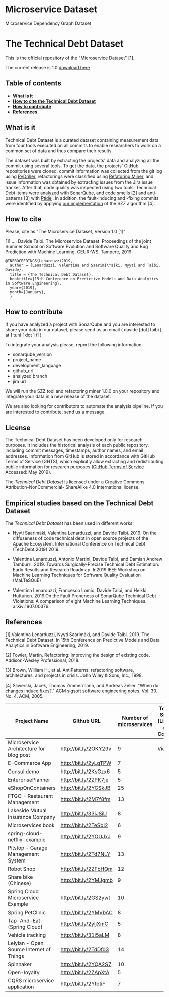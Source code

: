# Microservice Dataset
Microservice Dependency Graph Dataset


# The Technical Debt Dataset

This is the official repository of the "Microservice Dataset" [1]. 

The current release is 1.0 [download here](https://github.com/clowee/The-Technical-Debt-Dataset/releases/tag/1.0)



## Table of contents
* **[What is it](#What-is-it)**
* **[How to cite the Technical Debt Dataset](#how-to-cite)**
* **[How to contribute](#how-to-contribute)**
* **[References](#references)**

## What is it

Technical Debt Dataset is a curated dataset containing measurement data from four tools executed on all commits to enable researchers to work on a common set of data and thus compare their results.

The dataset was built by extracting the projects' data and analyzing all the commit using several tools. To get the data, the projects' GitHub repositories were cloned, commit information was collected from the git log using [PyDriller](https://github.com/ishepard/pydriller), refactorings were classified using [Refatoring Miner](https://github.com/tsantalis/RefactoringMiner), and issue information was obtained by extracting issues from the Jira issue tracker. After that, code quality was inspected using two tools: Technical Debt items were analyzed with [SonarQube](https://www.sonarqube.org/), and code smells [2] and anti-patterns [3] with [Ptidej](http://www.ptidej.net/). In addition, the fault-inducing and -fixing commits were identified by applying [our implementation](https://github.com/clowee/OpenSZZ) of the SZZ algorithm [4].


## How to cite 

Please, cite as "The Microservice Dataset, Version 1.0 [1]"

[1] ..., Davide Taibi. The Microservice Dataset. Proceedings of the joint Summer School on Software Evolution and Software Quality and Bug Prediction with Machine Learning. CEUR-WS.  Tampere, 2019 
```
@INPROCEEDINGS{Lenarduzzi2019,
  author = {Lenarduzzi, Valentina and Saarim{\"a}ki, Nyyti and Taibi, Davide},
  title = {The Technical Debt Dataset},
  booktitle={15th Conference on Predictive Models and Data Analytics in Software Engineering}, 
  year={2019}, 
  month={January},
  }
```

## How to contribute
If you have analyzed a project with SonarQube and you are interested to share your data in our dataset, please send us an email ( davide [dot] taibi [ at ] tuni [ dot ] fi )

To integrate your analysis please, report the following information 
* sonarqube_version
* project_name
* development_language
* github_url
* analyzed branch
* jira url 

We will run the SZZ tool and refactoring miner 1.0.0 on your repository and integrate your data in a new release of the dataset. 

We are also looking for contributors to automate the analysis pipeline. If you are interested to contribute, send us a message. 

## License
The Technical Debt Dataset has been developed only for research purposes. It includes the historical analysis of each public repository, including commit messages, timestamps, author names, and email addresses. Information from GitHub is stored in accordance with GitHub Terms of Service (GHTS), which explicitly allow extracting and redistributing public information for research purposes ([GitHub Terms of Service](goo.gl/yeZh1E) Accessed: May 2019). 

The _Technical Debt Dataset_ is licensed under a Creative Commons Attribution-NonCommercial- ShareAlike 4.0 International license.

 ## Empirical studies based on the Technical Debt Dataset
The _Technical Debt Dataset_ has been used in different works: 

* Nyyti Saarimäki, Valentina Lenarduzzi, and Davide Taibi. 2019. On the diffuseness of code technical debt in open source projects of the Apache Ecosystem. International Conference on Technical Debt (TechDebt 2019) 2019.

* Valentina Lenarduzzi, Antonio Martini, Davide Taibi, and Damian Andrew Tamburri. 2019. Towards Surgically-Precise Technical Debt Estimation: Early Results and Research Roadmap. In2019 IEEE Workshop on Machine Learning Techniques for Software Quality Evaluation (MaLTeSQuE)

* Valentina Lenarduzzi, Francesco Lomio, Davide Taibi, and Heikki Huttunen. 2019.On the Fault Proneness of SonarQube Technical Debt Violations: A comparison of eight Machine Learning Techniques.  arXiv:1907.00376


 ## References
[1] Valentina Lenarduzzi, Nyyti Saarimäki, and Davide Taibi. 2019. The Technical Debt Dataset. In 15th Conference on Predictive Models and Data Analytics in Software Engineering, 2019.

[2] Fowler, Martin. Refactoring: improving the design of existing code. Addison-Wesley Professional, 2018.

[3] Brown, William H., et al. AntiPatterns: refactoring software, architectures, and projects in crisis. John Wiley & Sons, Inc., 1998.

[4] Śliwerski, Jacek, Thomas Zimmermann, and Andreas Zeller. "When do changes induce fixes?." ACM sigsoft software engineering notes. Vol. 30. No. 4. ACM, 2005.







| Project Name                             | GIthub URL            | Number of microservices | Total Size (Lines of Code) | Dependency Graph |
|------------------------------------------|-----------------------|-------------------------|------------------|----------|
| Microservice Architecture for blog post  | http://bit.ly/2OKY29v | 9                       |    <a href="https://github.com/clowee/MicroDepGraph/raw/master/resultGraphs/ftgo-application-master.png" download="ftgo-application-master.svg">View</a>              | |
| E-Commerce App                           | http://bit.ly/2yLqTPW | 7                       |                  | |
| Consul demo                              | http://bit.ly/2KsGzx6 | 5                       |                  | |
| EnterprisePlanner                        | http://bit.ly/2ZPK7je | 5                       |                  | |
| eShopOnContainers                        | http://bit.ly/2YGSkJB | 25                      |                  | |
| FTGO - Restaurant Management             | http://bit.ly/2M7f8fm | 13                      |                  | |
| Lakeside Mutual Insurance Company        | http://bit.ly/33iJSiU | 8                       |                  | |
| Microservices book                       | http://bit.ly/2TeSbI2 | 6                       |                  | |
| spring-cloud-netflix-example             | http://bit.ly/2YOUJxJ | 9                       |                  | |
| Pitstop - Garage Management System       | http://bit.ly/2Td7NLY | 13                      |                  | |
| Robot Shop                               | http://bit.ly/2ZFbHQm | 12                      |                  | |
| Share bike (Chinese)                     | http://bit.ly/2YMJgmb | 9                       |                  | |
| Spring Cloud Microservice Example        | http://bit.ly/2GS2ywt | 10                      |                  | |
| Spring PetClinic                         | http://bit.ly/2YMVbAC | 8                       |                  | |
| Tap-And-Eat (Spring Cloud)               | http://bit.ly/2yIjXmC | 5                       |                  | |
| Vehicle tracking                         | http://bit.ly/31i5aLM | 8                       |                  | |
| Lelylan - Open Source Internet of Things | http://bit.ly/2TdDfd3 | 14                      |                  | |
| Spinnaker                                | http://bit.ly/2YQA2S7 | 10                      |                  | |
| Open-loyalty                             | http://bit.ly/2ZApXtA | 5                       |                  | |
| CQRS microservice application            | http://bit.ly/2YtbtiF | 7                       |                  | |
